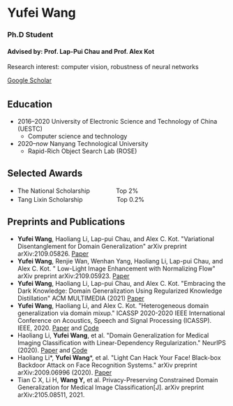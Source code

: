 # Yufei Wang
### Ph.D Student
#### Advised by: Prof. Lap-Pui Chau and Prof. Alex Kot
Research interest: computer vision, robustness of neural networks

[Google Scholar](https://scholar.google.com/citations?user=K339yuAAAAAJ&hl=en)
## Education　
- 2016–2020  University of Electronic Science and Technology of China (UESTC) 
  - Computer science and technology
- 2020–*now*  Nanyang Technological University
  - Rapid-Rich Object Search Lab (ROSE) 


## Selected Awards
- The National Scholarship 　　　　Top 2% 
- Tang Lixin Scholarship 　　　　　 Top 0.2% 

## Preprints and Publications
- **Yufei Wang**, Haoliang Li, Lap-pui Chau, and Alex C. Kot. "Variational Disentanglement for Domain Generalization" arXiv preprint arXiv:2109.05826.  [Paper](https://arxiv.org/pdf/2109.05826.pdf)
- **Yufei Wang**, Renjie Wan, Wenhan Yang, Haoliang Li, Lap-pui Chau, and Alex C. Kot. "	Low-Light Image Enhancement with Normalizing Flow" arXiv preprint arXiv:2109.05923.  [Paper](https://arxiv.org/pdf/2109.05923.pdf)
- **Yufei Wang**, Haoliang Li, Lap-pui Chau, and Alex C. Kot. "Embracing the Dark Knowledge: Domain Generalization Using Regularized Knowledge Distillation" ACM MULTIMEDIA (2021) [Paper](https://arxiv.org/pdf/2107.02629.pdf)
- **Yufei Wang**, Haoliang Li, and Alex C. Kot. "Heterogeneous domain generalization via domain mixup." ICASSP 2020-2020 IEEE International Conference on Acoustics, Speech and Signal Processing (ICASSP). IEEE, 2020. [Paper](https://arxiv.org/pdf/2009.05448.pdf) and [Code](https://github.com/wyf0912/MIXALL)
- Haoliang Li, **Yufei Wang**, et al. "Domain Generalization for Medical Imaging Classification with Linear-Dependency Regularization." NeurIPS (2020). [Paper](https://arxiv.org/pdf/2009.12829.pdf) and [Code](https://github.com/wyf0912/LDDG)
- Haoliang Li*, **Yufei Wang***,  et al. "Light Can Hack Your Face! Black-box Backdoor Attack on Face Recognition Systems." arXiv preprint arXiv:2009.06996 (2020). [Paper](https://arxiv.org/pdf/2009.06996.pdf)
- Tian C X, Li H, **Wang Y,** et al. Privacy-Preserving Constrained Domain Generalization for Medical Image Classification[J]. arXiv preprint arXiv:2105.08511, 2021. 
